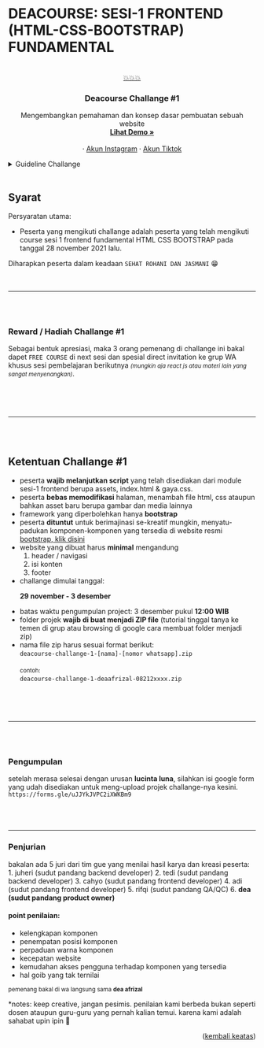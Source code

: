 # DEACOURSE: SESI-1 FRONTEND (HTML-CSS-BOOTSTRAP) FUNDAMENTAL

<div id="top"></div>
<br />
<div align="center">
  <a href="https://www.tiktok.com/@dea.afrizal">
   💥💥💥
  </a>

  <h3 align="center">Deacourse Challange #1</h3>

  <p align="center">
    Mengembangkan pemahaman dan konsep dasar pembuatan sebuah website
    <br />
    <a href="https://vip-room-281121.deacourse.com/"><strong>Lihat Demo »</strong></a>
    <br />
    <br />
    ·
    <a href="https://www.instagram.com/@dea.afrizal">Akun Instagram</a>   
    ·
    <a href="https://www.tiktok.com/@dea.afrizal">Akun Tiktok</a>    
  </p>
</div>

<!-- TABLE OF CONTENTS -->
<details>
  <summary>Guideline Challange</summary>
  <ol>
    <li>
      <a href="#syarat">Syarat Ikut Challange</a>
    </li>
    <li>
      <a href="#reward">Reward Challange</a>
    </li>
    <li><a href="#ketentuan">Ketentuan</a></li>
    <li><a href="#pengumpulan">Pengumpulan</a></li>
    <li><a href="#penjurian">Penjurian</a></li>
  </ol>
</details>

<!-- syarat -->
<br/>

## Syarat
<p id='syarat'>Persyaratan utama:</p>


- Peserta yang mengikuti challange adalah peserta yang telah mengikuti course sesi 1 frontend fundamental HTML CSS BOOTSTRAP pada tanggal 28 november 2021 lalu.

Diharapkan peserta dalam keadaan `SEHAT ROHANI DAN JASMANI` 😁
<br/>
<br/>
<br/>
<hr/>
<br/>
<br/>

<p id='reward'></p>

### Reward / Hadiah Challange #1

Sebagai bentuk apresiasi, maka 3 orang pemenang di challange ini bakal dapet `FREE COURSE` di next sesi dan spesial direct invitation ke grup WA khusus sesi pembelajaran berikutnya <small><i>(mungkin aja react js atau materi lain yang sangat menyenangkan)</i></small>.

<br/>
<br/>
<br/>
<hr/>
<br/>
<br/>

<p id='ketentuan'></p>
<!-- Ketentuan  -->

## Ketentuan Challange #1
<ul>
<li>peserta <strong>wajib melanjutkan script</strong> yang telah disediakan dari module sesi-1 frontend berupa assets, index.html & gaya.css.
</li>
<li>peserta <strong>bebas memodifikasi</strong> halaman, menambah file html, css ataupun bahkan asset baru berupa gambar dan media lainnya</li>
<li>framework yang diperbolehkan hanya <strong>bootstrap</strong></li>
<li>peserta <strong>dituntut</strong> untuk berimajinasi se-kreatif mungkin, menyatu-padukan komponen-komponen yang tersedia di website resmi <a href="https://getbootstrap.com/docs/5.0/getting-started/introduction/">bootstrap, klik disini</a></li>
<li>website yang dibuat harus <strong>minimal</strong> mengandung
<ol>
<li>header / navigasi</li>
<li>isi konten</li>
<li>footer</li>
</ol>
</li>
<li>challange dimulai tanggal:
<p><b>29 november - 3 desember</b></p>
</li>
<li>batas waktu pengumpulan project: 3 desember pukul <b>12:00 WIB</b></li>
<li>folder projek <b>wajib di buat menjadi ZIP file</b> (tutorial tinggal tanya ke temen di grup atau browsing di google cara membuat folder menjadi zip)</li>
<li>nama file zip harus sesuai format berikut: 
<br/>
<code>deacourse-challange-1-[nama]-[nomor whatsapp].zip</code>
<br/>
<br/>
<small>contoh:</small>
<br/>
<code>deacourse-challange-1-deaafrizal-08212xxxx.zip</code>
</li>
</ul>

<br/>
<br/>
<br/>
<hr/>
<br/>
<br/>

### Pengumpulan
<p id='pengumpulan'></p>
setelah merasa selesai dengan urusan <b>lucinta luna</b>, silahkan isi google form yang udah disediakan untuk meng-upload projek challange-nya kesini.
<code>
https://forms.gle/uJJYkJVPC2iXWKBm9
</code>

<br/>
<br/>
<br/>
<hr/>


### Penjurian
<p id='penjurian'></p>
bakalan ada 5 juri dari tim gue yang menilai hasil karya dan kreasi peserta:
1. juheri (sudut pandang backend developer)
2. tedi (sudut pandang backend developer)
3. cahyo (sudut pandang frontend developer)
4. adi (sudut pandang frontend developer)
5. rifqi (sudut pandang QA/QC)
6. <b>dea (sudut pandang product owner)</b>
<br/>

#### point penilaian:

<ul>
<li>kelengkapan komponen</li>
<li>penempatan posisi komponen</li>
<li>perpaduan warna komponen</li>
<li>kecepatan website</li>
<li>kemudahan akses pengguna terhadap komponen yang tersedia</li>
<li>hal goib yang tak ternilai</li>
</ul>


<small>pemenang bakal di wa langsung sama <strong>dea afrizal</strong></small>

*notes:
keep creative, jangan pesimis. penilaian kami berbeda bukan seperti dosen ataupun guru-guru yang pernah kalian temui. karena kami adalah sahabat upin ipin 💖

<p align="right">(<a href="#top">kembali keatas</a>)</p>
